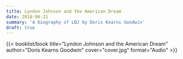 ```yaml
---
title: Lyndon Johnson and the American Dream
date: 2018-06-21
summary: 'A biography of LBJ by Doris Kearns Goodwin'
draft: true
---
```


{{< booklist/book
title="Lyndon Johnson and the American Dream"
author="Doris Kearns Goodwin"
cover="cover.jpg"
format="Audio" >}}
